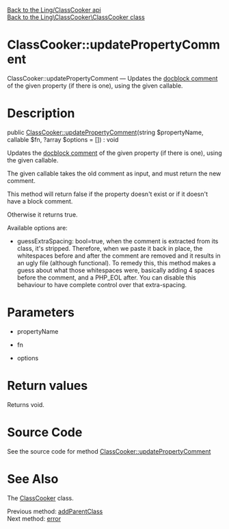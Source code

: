 [Back to the Ling/ClassCooker api](https://github.com/lingtalfi/ClassCooker/blob/master/doc/api/Ling/ClassCooker.md)<br>
[Back to the Ling\ClassCooker\ClassCooker class](https://github.com/lingtalfi/ClassCooker/blob/master/doc/api/Ling/ClassCooker/ClassCooker.md)


ClassCooker::updatePropertyComment
================



ClassCooker::updatePropertyComment — Updates the [docblock comment](https://github.com/lingtalfi/TheBar/blob/master/discussions/docblock-comment.md) of the given property (if there is one), using the given callable.




Description
================


public [ClassCooker::updatePropertyComment](https://github.com/lingtalfi/ClassCooker/blob/master/doc/api/Ling/ClassCooker/ClassCooker/updatePropertyComment.md)(string $propertyName, callable $fn, ?array $options = []) : void




Updates the [docblock comment](https://github.com/lingtalfi/TheBar/blob/master/discussions/docblock-comment.md) of the given property (if there is one), using the given callable.

The given callable takes the old comment as input, and must return the new comment.

This method will return false if the property doesn't exist or if it doesn't have a block comment.

Otherwise it returns true.


Available options are:
- guessExtraSpacing: bool=true, when the comment is extracted from its class, it's stripped.
     Therefore, when we paste it back in place, the whitespaces before and after the comment are removed and
     it results in an ugly file (although functional).
     To remedy this, this method makes a guess about what those whitespaces were, basically adding
     4 spaces before the comment, and a PHP_EOL after.
     You can disable this behaviour to have complete control over that extra-spacing.




Parameters
================


- propertyName

    

- fn

    

- options

    


Return values
================

Returns void.








Source Code
===========
See the source code for method [ClassCooker::updatePropertyComment](https://github.com/lingtalfi/ClassCooker/blob/master/ClassCooker.php#L929-L957)


See Also
================

The [ClassCooker](https://github.com/lingtalfi/ClassCooker/blob/master/doc/api/Ling/ClassCooker/ClassCooker.md) class.

Previous method: [addParentClass](https://github.com/lingtalfi/ClassCooker/blob/master/doc/api/Ling/ClassCooker/ClassCooker/addParentClass.md)<br>Next method: [error](https://github.com/lingtalfi/ClassCooker/blob/master/doc/api/Ling/ClassCooker/ClassCooker/error.md)<br>

